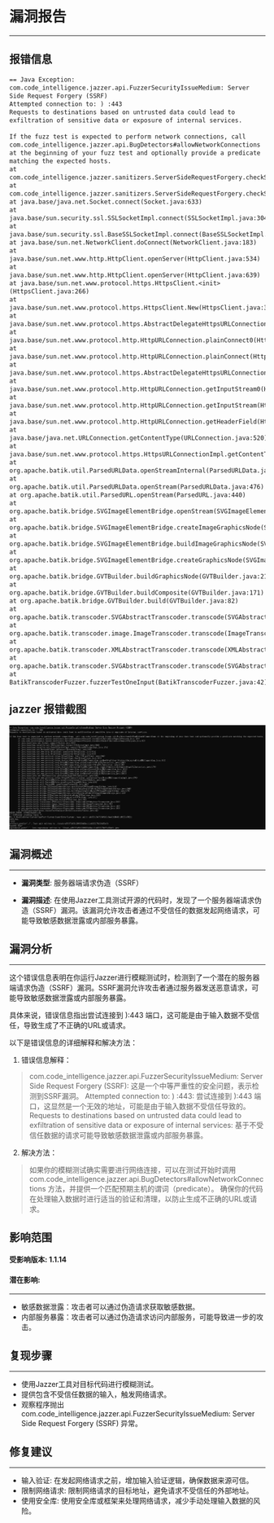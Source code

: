 # 漏洞报告
***

## 报错信息
```
== Java Exception: com.code_intelligence.jazzer.api.FuzzerSecurityIssueMedium: Server Side Request Forgery (SSRF)
Attempted connection to: ) :443
Requests to destinations based on untrusted data could lead to exfiltration of sensitive data or exposure of internal services.

If the fuzz test is expected to perform network connections, call com.code_intelligence.jazzer.api.BugDetectors#allowNetworkConnections at the beginning of your fuzz test and optionally provide a predicate matching the expected hosts.
at com.code_intelligence.jazzer.sanitizers.ServerSideRequestForgery.checkSsrf(ServerSideRequestForgery.java:119)
at com.code_intelligence.jazzer.sanitizers.ServerSideRequestForgery.checkSsrfSocket(ServerSideRequestForgery.java:63)
at java.base/java.net.Socket.connect(Socket.java:633)
at java.base/sun.security.ssl.SSLSocketImpl.connect(SSLSocketImpl.java:304)
at java.base/sun.security.ssl.BaseSSLSocketImpl.connect(BaseSSLSocketImpl.java:174)
at java.base/sun.net.NetworkClient.doConnect(NetworkClient.java:183)
at java.base/sun.net.www.http.HttpClient.openServer(HttpClient.java:534)
at java.base/sun.net.www.http.HttpClient.openServer(HttpClient.java:639)
at java.base/sun.net.www.protocol.https.HttpsClient.<init>(HttpsClient.java:266)
at java.base/sun.net.www.protocol.https.HttpsClient.New(HttpsClient.java:380)
at java.base/sun.net.www.protocol.https.AbstractDelegateHttpsURLConnection.getNewHttpClient(AbstractDelegateHttpsURLConnection.java:193)
at java.base/sun.net.www.protocol.http.HttpURLConnection.plainConnect0(HttpURLConnection.java:1242)
at java.base/sun.net.www.protocol.http.HttpURLConnection.plainConnect(HttpURLConnection.java:1128)
at java.base/sun.net.www.protocol.https.AbstractDelegateHttpsURLConnection.connect(AbstractDelegateHttpsURLConnection.java:179)
at java.base/sun.net.www.protocol.http.HttpURLConnection.getInputStream0(HttpURLConnection.java:1687)
at java.base/sun.net.www.protocol.http.HttpURLConnection.getInputStream(HttpURLConnection.java:1611)
at java.base/sun.net.www.protocol.http.HttpURLConnection.getHeaderField(HttpURLConnection.java:3262)
at java.base/java.net.URLConnection.getContentType(URLConnection.java:520)
at java.base/sun.net.www.protocol.https.HttpsURLConnectionImpl.getContentType(HttpsURLConnectionImpl.java:376)
at org.apache.batik.util.ParsedURLData.openStreamInternal(ParsedURLData.java:548)
at org.apache.batik.util.ParsedURLData.openStream(ParsedURLData.java:476)
at org.apache.batik.util.ParsedURL.openStream(ParsedURL.java:440)
at org.apache.batik.bridge.SVGImageElementBridge.openStream(SVGImageElementBridge.java:414)
at org.apache.batik.bridge.SVGImageElementBridge.createImageGraphicsNode(SVGImageElementBridge.java:244)
at org.apache.batik.bridge.SVGImageElementBridge.buildImageGraphicsNode(SVGImageElementBridge.java:179)
at org.apache.batik.bridge.SVGImageElementBridge.createGraphicsNode(SVGImageElementBridge.java:121)
at org.apache.batik.bridge.GVTBuilder.buildGraphicsNode(GVTBuilder.java:213)
at org.apache.batik.bridge.GVTBuilder.buildComposite(GVTBuilder.java:171)
at org.apache.batik.bridge.GVTBuilder.build(GVTBuilder.java:82)
at org.apache.batik.transcoder.SVGAbstractTranscoder.transcode(SVGAbstractTranscoder.java:210)
at org.apache.batik.transcoder.image.ImageTranscoder.transcode(ImageTranscoder.java:92)
at org.apache.batik.transcoder.XMLAbstractTranscoder.transcode(XMLAbstractTranscoder.java:142)
at org.apache.batik.transcoder.SVGAbstractTranscoder.transcode(SVGAbstractTranscoder.java:158)
at BatikTranscoderFuzzer.fuzzerTestOneInput(BatikTranscoderFuzzer.java:42)
```
## jazzer 报错截图

![img.png](img.png)
## 漏洞概述
***
* **漏洞类型**: 服务器端请求伪造（SSRF）

* **漏洞描述**: 在使用Jazzer工具测试开源的代码时，发现了一个服务器端请求伪造（SSRF）漏洞。该漏洞允许攻击者通过不受信任的数据发起网络请求，可能导致敏感数据泄露或内部服务暴露。

## 漏洞分析
***
这个错误信息表明在你运行Jazzer进行模糊测试时，检测到了一个潜在的服务器端请求伪造（SSRF）漏洞。SSRF漏洞允许攻击者通过服务器发送恶意请求，可能导致敏感数据泄露或内部服务暴露。

具体来说，错误信息指出尝试连接到 ):443 端口，这可能是由于输入数据不受信任，导致生成了不正确的URL或请求。

以下是错误信息的详细解释和解决方法：

1. 错误信息解释：

> com.code_intelligence.jazzer.api.FuzzerSecurityIssueMedium: Server Side Request Forgery (SSRF): 这是一个中等严重性的安全问题，表示检测到SSRF漏洞。
Attempted connection to: ) :443: 尝试连接到 ):443 端口，这显然是一个无效的地址，可能是由于输入数据不受信任导致的。
Requests to destinations based on untrusted data could lead to exfiltration of sensitive data or exposure of internal services: 基于不受信任数据的请求可能导致敏感数据泄露或内部服务暴露。
2. 解决方法：

> 如果你的模糊测试确实需要进行网络连接，可以在测试开始时调用 com.code_intelligence.jazzer.api.BugDetectors#allowNetworkConnections 方法，并提供一个匹配预期主机的谓词（predicate）。
确保你的代码在处理输入数据时进行适当的验证和清理，以防止生成不正确的URL或请求。

## 影响范围
#### 受影响版本: 1.1.14

#### 潜在影响:
***
* 敏感数据泄露：攻击者可以通过伪造请求获取敏感数据。
* 内部服务暴露：攻击者可以通过伪造请求访问内部服务，可能导致进一步的攻击。

## 复现步骤
***
* 使用Jazzer工具对目标代码进行模糊测试。
* 提供包含不受信任数据的输入，触发网络请求。
* 观察程序抛出 com.code_intelligence.jazzer.api.FuzzerSecurityIssueMedium: Server Side Request Forgery (SSRF) 异常。

## 修复建议
***
* 输入验证: 在发起网络请求之前，增加输入验证逻辑，确保数据来源可信。
* 限制网络请求: 限制网络请求的目标地址，避免请求不受信任的外部地址。
* 使用安全库: 使用安全库或框架来处理网络请求，减少手动处理输入数据的风险。
